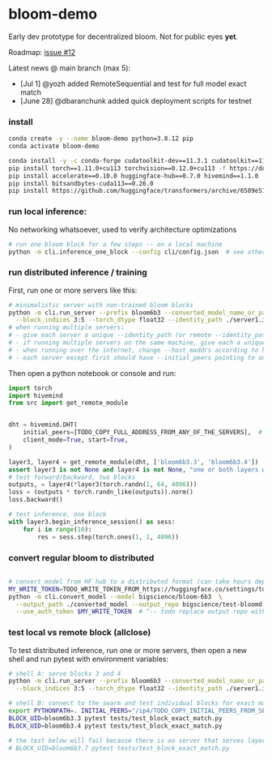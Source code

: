 # bloom-demo
Early dev prototype for decentralized bloom. Not for public eyes **yet**.

Roadmap: [issue #12](https://github.com/learning-at-home/bloom-demo/issues/12)

Latest news @ main branch (max 5):
- [Jul 1] @yozh added RemoteSequential and test for full model exact match
- [June 28] @dbaranchunk added quick deployment scripts for testnet

### install


```bash
conda create -y --name bloom-demo python=3.8.12 pip
conda activate bloom-demo

conda install -y -c conda-forge cudatoolkit-dev==11.3.1 cudatoolkit==11.3.1 cudnn==8.2.1.32
pip install torch==1.11.0+cu113 torchvision==0.12.0+cu113 -f https://download.pytorch.org/whl/torch_stable.html
pip install accelerate==0.10.0 huggingface-hub==0.7.0 hivemind==1.1.0
pip install bitsandbytes-cuda113==0.26.0
pip install https://github.com/huggingface/transformers/archive/6589e510fa4e6c442059de2fab84752535de9b23.zip
```


### run local inference:
No networking whatsoever, used to verify architecture optimizations

```bash
# run one bloom block for a few steps -- on a local machine
python -m cli.inference_one_block --config cli/config.json  # see other args
```

### run distributed inference / training

First, run one or more servers like this:
```bash
# minimalistic server with non-trained bloom blocks
python -m cli.run_server --prefix bloom6b3 --converted_model_name_or_path bigscience/test-bloomd-6b3 \
  --block_indices 3:5 --torch_dtype float32 --identity_path ./server1.id --host_maddrs /ip4/127.0.0.1/tcp/31337
# when running multiple servers:
# - give each server a unique --identity_path (or remote --identity_path arg when debugging)
# - if running multiple servers on the same machine, give each a unique port (last integer in --host_maddrs, 0 means random port)
# - when running over the internet, change --host_maddrs according to https://learning-at-home.readthedocs.io/en/latest/user/dht.html#running-across-the-internet
# - each server except first should have --initial_peers pointing to one of pre-existing servers 
```

Then open a python notebook or console and run:
```python
import torch
import hivemind
from src import get_remote_module


dht = hivemind.DHT(
    initial_peers=[TODO_COPY_FULL_ADDRESS_FROM_ANY_OF_THE_SERVERS],  # e.g. /ip4/127.0.0.1/...
    client_mode=True, start=True,
)

layer3, layer4 = get_remote_module(dht, ['bloom6b3.3', 'bloom6b3.4'])
assert layer3 is not None and layer4 is not None, "one or both layers were not found in DHT"
# test forward/backward, two blocks
outputs, = layer4(*layer3(torch.randn(1, 64, 4096)))
loss = (outputs * torch.randn_like(outputs)).norm()
loss.backward()

# test inference, one block
with layer3.begin_inference_session() as sess:
    for i in range(10):
        res = sess.step(torch.ones(1, 1, 4096))
```


### convert regular bloom to distributed
```bash

# convert model from HF hub to a distributed format (can take hours depending on your connection!)
MY_WRITE_TOKEN=TODO_WRITE_TOKEN_FROM_https://huggingface.co/settings/token
python -m cli.convert_model --model bigscience/bloom-6b3  \
  --output_path ./converted_model --output_repo bigscience/test-bloomd-6b3 \
  --use_auth_token $MY_WRITE_TOKEN  # ^-- todo replace output repo with something you have access to
```


### test local vs remote block (allclose)

To test distributed inference, run one or more servers, then open a new shell and run pytest with environment variables:
```bash
# shell A: serve blocks 3 and 4
python -m cli.run_server --prefix bloom6b3 --converted_model_name_or_path bigscience/test-bloomd-6b3 \
  --block_indices 3:5 --torch_dtype float32 --identity_path ./server1.id --host_maddrs /ip4/127.0.0.1/tcp/31337

# shell B: connect to the swarm and test individual blocks for exact match
export PYTHONPATH=. INITIAL_PEERS="/ip4/TODO_COPY_INITIAL_PEERS_FROM_SERVER_OUTPUT"
BLOCK_UID=bloom6b3.3 pytest tests/test_block_exact_match.py
BLOCK_UID=bloom6b3.4 pytest tests/test_block_exact_match.py

# the test below will fail because there is no server that serves layer 7
# BLOCK_UID=bloom6b3.7 pytest tests/test_block_exact_match.py
```
